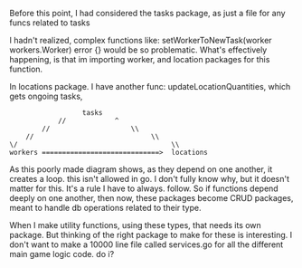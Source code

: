 Before this point, I had considered the tasks package, as just a file for any funcs related to tasks

I hadn't realized, complex functions like: setWorkerToNewTask(worker workers.Worker) error {} would be so problematic. What's effectively happening, is that im importing worker, and location packages for this function.

In locations package. I have another func: updateLocationQuantities, which gets ongoing tasks, 

                      tasks
	            //            ^
	        //                    \\
	    //                             \\
	\/                                      \\
	workers =============================>  locations

As this poorly made diagram shows, as they depend on one another, it creates a loop. this isn't allowed in go. I don't fully know why, but it doesn't matter for this. It's a rule I have to always. follow. So if functions depend deeply on one another, then now, these packages become CRUD packages, meant to handle db operations related to their type.

When I make utility functions, using these types, that needs its own package. But thinking of the right package to make for these is interesting. I don't want to make a 10000 line file called services.go for all the different main game logic code. do i?
